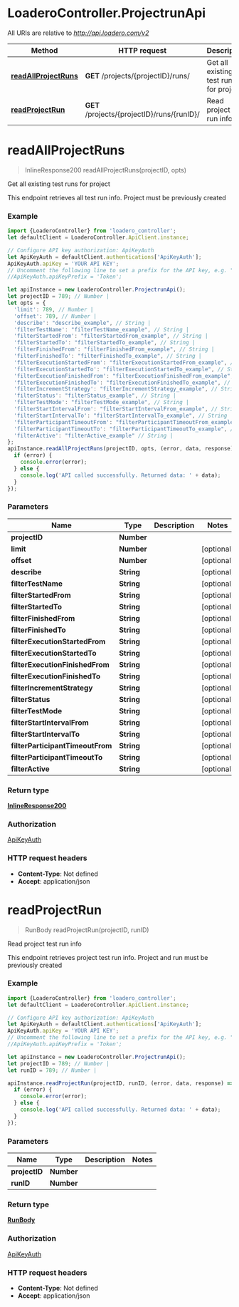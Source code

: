 # LoaderoController.ProjectrunApi

All URIs are relative to *http://api.loadero.com/v2*

Method | HTTP request | Description
------------- | ------------- | -------------
[**readAllProjectRuns**](ProjectrunApi.md#readAllProjectRuns) | **GET** /projects/{projectID}/runs/ | Get all existing test runs for project
[**readProjectRun**](ProjectrunApi.md#readProjectRun) | **GET** /projects/{projectID}/runs/{runID}/ | Read project test run info

<a name="readAllProjectRuns"></a>
# **readAllProjectRuns**
> InlineResponse200 readAllProjectRuns(projectID, opts)

Get all existing test runs for project

This endpoint retrieves all test run info. Project must be previously created

### Example
```javascript
import {LoaderoController} from 'loadero_controller';
let defaultClient = LoaderoController.ApiClient.instance;

// Configure API key authorization: ApiKeyAuth
let ApiKeyAuth = defaultClient.authentications['ApiKeyAuth'];
ApiKeyAuth.apiKey = 'YOUR API KEY';
// Uncomment the following line to set a prefix for the API key, e.g. "Token" (defaults to null)
//ApiKeyAuth.apiKeyPrefix = 'Token';

let apiInstance = new LoaderoController.ProjectrunApi();
let projectID = 789; // Number | 
let opts = { 
  'limit': 789, // Number | 
  'offset': 789, // Number | 
  'describe': "describe_example", // String | 
  'filterTestName': "filterTestName_example", // String | 
  'filterStartedFrom': "filterStartedFrom_example", // String | 
  'filterStartedTo': "filterStartedTo_example", // String | 
  'filterFinishedFrom': "filterFinishedFrom_example", // String | 
  'filterFinishedTo': "filterFinishedTo_example", // String | 
  'filterExecutionStartedFrom': "filterExecutionStartedFrom_example", // String | 
  'filterExecutionStartedTo': "filterExecutionStartedTo_example", // String | 
  'filterExecutionFinishedFrom': "filterExecutionFinishedFrom_example", // String | 
  'filterExecutionFinishedTo': "filterExecutionFinishedTo_example", // String | 
  'filterIncrementStrategy': "filterIncrementStrategy_example", // String | 
  'filterStatus': "filterStatus_example", // String | 
  'filterTestMode': "filterTestMode_example", // String | 
  'filterStartIntervalFrom': "filterStartIntervalFrom_example", // String | 
  'filterStartIntervalTo': "filterStartIntervalTo_example", // String | 
  'filterParticipantTimeoutFrom': "filterParticipantTimeoutFrom_example", // String | 
  'filterParticipantTimeoutTo': "filterParticipantTimeoutTo_example", // String | 
  'filterActive': "filterActive_example" // String | 
};
apiInstance.readAllProjectRuns(projectID, opts, (error, data, response) => {
  if (error) {
    console.error(error);
  } else {
    console.log('API called successfully. Returned data: ' + data);
  }
});
```

### Parameters

Name | Type | Description  | Notes
------------- | ------------- | ------------- | -------------
 **projectID** | **Number**|  | 
 **limit** | **Number**|  | [optional] 
 **offset** | **Number**|  | [optional] 
 **describe** | **String**|  | [optional] 
 **filterTestName** | **String**|  | [optional] 
 **filterStartedFrom** | **String**|  | [optional] 
 **filterStartedTo** | **String**|  | [optional] 
 **filterFinishedFrom** | **String**|  | [optional] 
 **filterFinishedTo** | **String**|  | [optional] 
 **filterExecutionStartedFrom** | **String**|  | [optional] 
 **filterExecutionStartedTo** | **String**|  | [optional] 
 **filterExecutionFinishedFrom** | **String**|  | [optional] 
 **filterExecutionFinishedTo** | **String**|  | [optional] 
 **filterIncrementStrategy** | **String**|  | [optional] 
 **filterStatus** | **String**|  | [optional] 
 **filterTestMode** | **String**|  | [optional] 
 **filterStartIntervalFrom** | **String**|  | [optional] 
 **filterStartIntervalTo** | **String**|  | [optional] 
 **filterParticipantTimeoutFrom** | **String**|  | [optional] 
 **filterParticipantTimeoutTo** | **String**|  | [optional] 
 **filterActive** | **String**|  | [optional] 

### Return type

[**InlineResponse200**](InlineResponse200.md)

### Authorization

[ApiKeyAuth](../README.md#ApiKeyAuth)

### HTTP request headers

 - **Content-Type**: Not defined
 - **Accept**: application/json

<a name="readProjectRun"></a>
# **readProjectRun**
> RunBody readProjectRun(projectID, runID)

Read project test run info

This endpoint retrieves project test run info. Project and run must be previously created

### Example
```javascript
import {LoaderoController} from 'loadero_controller';
let defaultClient = LoaderoController.ApiClient.instance;

// Configure API key authorization: ApiKeyAuth
let ApiKeyAuth = defaultClient.authentications['ApiKeyAuth'];
ApiKeyAuth.apiKey = 'YOUR API KEY';
// Uncomment the following line to set a prefix for the API key, e.g. "Token" (defaults to null)
//ApiKeyAuth.apiKeyPrefix = 'Token';

let apiInstance = new LoaderoController.ProjectrunApi();
let projectID = 789; // Number | 
let runID = 789; // Number | 

apiInstance.readProjectRun(projectID, runID, (error, data, response) => {
  if (error) {
    console.error(error);
  } else {
    console.log('API called successfully. Returned data: ' + data);
  }
});
```

### Parameters

Name | Type | Description  | Notes
------------- | ------------- | ------------- | -------------
 **projectID** | **Number**|  | 
 **runID** | **Number**|  | 

### Return type

[**RunBody**](RunBody.md)

### Authorization

[ApiKeyAuth](../README.md#ApiKeyAuth)

### HTTP request headers

 - **Content-Type**: Not defined
 - **Accept**: application/json

